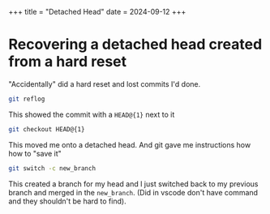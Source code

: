 +++
title = "Detached Head"
date = 2024-09-12
+++

# Recovering a detached head created from a hard reset

"Accidentally" did a hard reset and lost commits I'd done.

```sh
git reflog
```

This showed the commit with a `HEAD@{1}` next to it

```sh
git checkout HEAD@{1}
```

This moved me onto a detached head. And git gave me instructions how how to "save it"

```sh
git switch -c new_branch
```

This created a branch for my head and I just switched back to my previous branch and merged in the `new_branch`. (Did in vscode don't have command and they shouldn't be hard to find).
